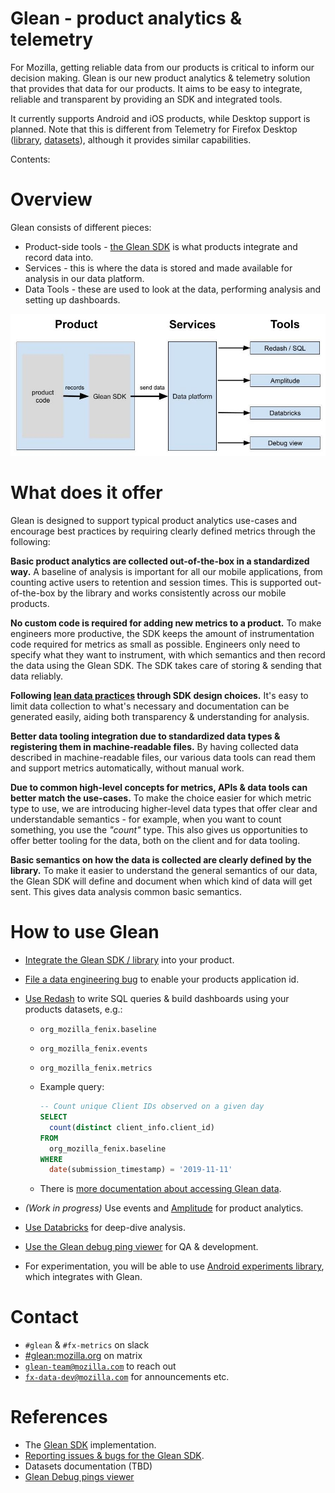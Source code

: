 # Glean - product analytics & telemetry

For Mozilla, getting reliable data from our products is critical to inform our decision making. Glean is our new product analytics & telemetry solution that provides that data for our products.
It aims to be easy to integrate, reliable and transparent by providing an SDK and integrated tools.

It currently supports Android and iOS products, while Desktop support is planned.
Note that this is different from Telemetry for Firefox Desktop ([library](https://firefox-source-docs.mozilla.org/toolkit/components/telemetry/telemetry/index.html), [datasets](../choosing_a_dataset.md)), although it provides similar capabilities.

Contents:

<!-- toc -->

# Overview

Glean consists of different pieces:

*   Product-side tools - [the Glean SDK](https://mozilla.github.io/glean/) is what products integrate and record data into.
*   Services - this is where the data is stored and made available for analysis in our data platform.
*   Data Tools - these are used to look at the data, performing analysis and setting up dashboards.

![drawing](../../assets/Glean_overview.jpg)

# What does it offer

Glean is designed to support typical product analytics use-cases and encourage best practices by requiring clearly defined metrics through the following:

**Basic product analytics are collected out-of-the-box in a standardized way.**
A baseline of analysis is important for all our mobile applications, from counting active users to retention and session times. This is supported out-of-the-box by the library and works consistently across our mobile products.

**No custom code is required for adding new metrics to a product.**
To make engineers more productive, the SDK keeps the amount of instrumentation code required for metrics as small as possible. Engineers only need to specify what they want to instrument, with which semantics and then record the data using the Glean SDK. The SDK takes care of storing & sending that data reliably.

**Following [lean data practices](https://leandatapractices.com/) through SDK design choices.**
It's easy to limit data collection to what's necessary and documentation can be generated easily, aiding both transparency & understanding for analysis.

**Better data tooling integration due to standardized data types & registering them in machine-readable files.**
By having collected data described in machine-readable files, our various data tools can read them and support metrics automatically, without manual work.

**Due to common high-level concepts for metrics, APIs & data tools can better match the use-cases.**
To make the choice easier for which metric type to use, we are introducing higher-level data types that offer clear and understandable semantics - for example, when you want to count something, you use the _"count"_ type. This also gives us opportunities to offer better tooling for the data, both on the client and for data tooling.

**Basic semantics on how the data is collected are clearly defined by the library.**
To make it easier to understand the general semantics of our data, the Glean SDK will define and document when which kind of data will get sent. This gives data analysis common basic semantics.

# How to use Glean

* [Integrate the Glean SDK / library](https://mozilla.github.io/glean/book/user/adding-glean-to-your-project.html) into your product.
* [File a data engineering bug](https://bugzilla.mozilla.org/enter_bug.cgi?product=Data%20Platform%20and%20Tools&component=General&short_desc=Glean:%20Enable%20application%20id%20org.mozilla.myProduct) to enable your products application id.
* [Use Redash](https://sql.telemetry.mozilla.org/) to write SQL queries & build dashboards using your products datasets, e.g.:
  * `org_mozilla_fenix.baseline`
  * `org_mozilla_fenix.events`
  * `org_mozilla_fenix.metrics`
  * Example query:

    ```sql
    -- Count unique Client IDs observed on a given day
    SELECT
      count(distinct client_info.client_id)
    FROM
      org_mozilla_fenix.baseline
    WHERE
      date(submission_timestamp) = '2019-11-11'
    ```
  * There is [more documentation about accessing Glean data](accessing_glean_data.md).

* _(Work in progress)_ Use events and [Amplitude](https://sso.mozilla.com/amplitude) for product analytics.
* [Use Databricks](https://sso.mozilla.com/databricks) for deep-dive analysis.
* [Use the Glean debug ping viewer](debug_ping_view.md) for QA & development.
* For experimentation, you will be able to use [Android experiments library](https://github.com/mozilla-mobile/android-components/blob/master/components/service/experiments/README.md), which integrates with Glean.

# Contact

*   `#glean` & `#fx-metrics` on slack
*   [#glean:mozilla.org](https://chat.mozilla.org/#/room/#glean:mozilla.org) on matrix
*   [`glean-team@mozilla.com`](mailto:glean-team@mozilla.com) to reach out
*   [`fx-data-dev@mozilla.com`](mailto:fx-data-dev@mozilla.com) for announcements etc.

# References

* The [Glean SDK](https://github.com/mozilla/glean/) implementation.
* [Reporting issues & bugs for the Glean SDK](https://bugzilla.mozilla.org/enter_bug.cgi?product=Data%20Platform%20and%20Tools&component=Glean%3A%20SDK).
* Datasets documentation (TBD)
* [Glean Debug pings viewer](https://debug-ping-preview.firebaseapp.com/)
